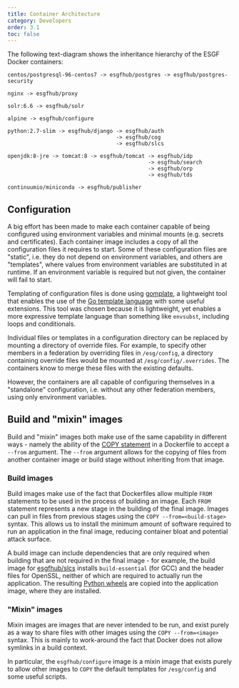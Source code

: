 ```yaml
---
title: Container Architecture
category: Developers
order: 3.1
toc: false
---
```


The following text-diagram shows the inheritance hierarchy of the ESGF Docker containers:

```
centos/postgresql-96-centos7 -> esgfhub/postgres -> esgfhub/postgres-security

nginx -> esgfhub/proxy

solr:6.6 -> esgfhub/solr

alpine -> esgfhub/configure

python:2.7-slim -> esgfhub/django -> esgfhub/auth
                                  -> esgfhub/cog
                                  -> esgfhub/slcs

openjdk:8-jre -> tomcat:8 -> esgfhub/tomcat -> esgfhub/idp
                                            -> esgfhub/search
                                            -> esgfhub/orp
                                            -> esgfhub/tds

continuumio/miniconda -> esgfhub/publisher
```

## Configuration

A big effort has been made to make each container capable of being configured
using environment variables and minimal mounts (e.g. secrets and certificates).
Each container image includes a copy of all the configuration files it requires
to start. Some of these configuration files are "static", i.e. they do not depend
on environment variables, and others are "templates", where values from environment
variables are substituted in at runtime. If an environment variable is required but
not given, the container will fail to start.

Templating of configuration files is done using [gomplate](https://gomplate.hairyhenderson.ca/),
a lightweight tool that enables the use of the [Go template language](https://golang.org/pkg/text/template/)
with some useful extensions. This tool was chosen because it is lightweight, yet enables a
more expressive template language than something like `envsubst`, including loops and conditionals.

Individual files or templates in a configuration directory can be replaced by mounting
a directory of override files. For example, to specify other members in a federation
by overriding files in `/esg/config`, a directory containing override files would be
mounted at `/esg/config/.overrides`. The containers know to merge these files with the
existing defaults.

However, the containers are all capable of configuring themselves in a "standalone"
configuration, i.e. without any other federation members, using only environment
variables.

## Build and "mixin" images

Build and "mixin" images both make use of the same capability in different
ways - namely the ability of the
[COPY statement](https://docs.docker.com/engine/reference/builder/#copy) in a
Dockerfile to accept a `--from` argument. The `--from` argument allows for the
copying of files from another container image or build stage without inheriting
from that image.

### Build images

Build images make use of the fact that Dockerfiles allow multiple `FROM`
statements to be used in the process of building an image. Each `FROM` statement
represents a new stage in the building of the final image. Images can pull in
files from previous stages using the `COPY --from=<build-stage>` syntax. This
allows us to install the minimum amount of software required to run an application
in the final image, reducing container bloat and potential attack surface.

A build image can include dependencies that are only required when building
that are not required in the final image - for example, the build image for
[esgfhub/slcs](https://github.com/ESGF/esgf-docker/blob/master/slcs/Dockerfile)
installs `build-essential` (for GCC) and the header files for OpenSSL, neither
of which are required to actually run the application. The resulting
[Python wheels](https://pythonwheels.com/) are copied into the application image,
where they are installed.

### "Mixin" images

Mixin images are images that are never intended to be run, and exist purely
as a way to share files with other images using the `COPY --from=<image>` syntax.
This is mainly to work-around the fact that Docker does not allow symlinks in a
build context.

In particular, the `esgfhub/configure` image is a mixin image that exists
purely to allow other images to `COPY` the default templates for `/esg/config`
and some useful scripts.
